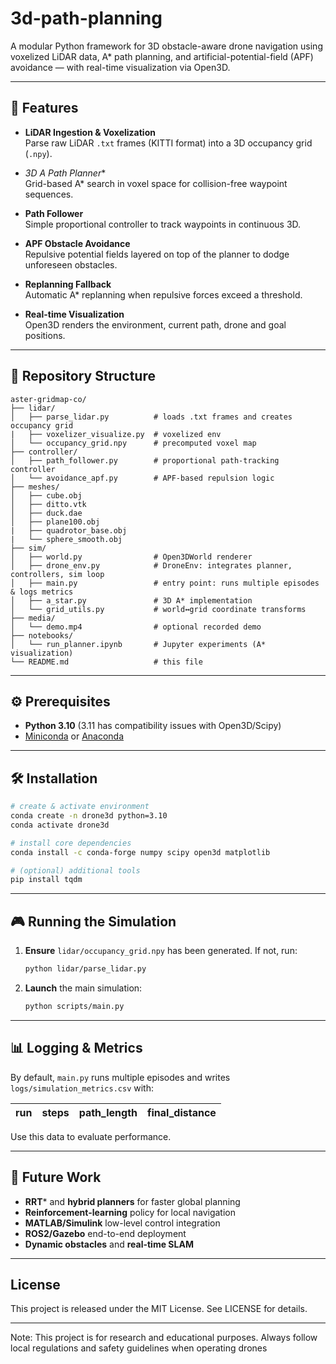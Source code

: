 # 3d-path-planning

A modular Python framework for 3D obstacle-aware drone navigation using voxelized LiDAR data, A* path planning, and artificial-potential-field (APF) avoidance — with real-time visualization via Open3D.

---

## 🚀 Features

- **LiDAR Ingestion & Voxelization**  
  Parse raw LiDAR `.txt` frames (KITTI format) into a 3D occupancy grid (`.npy`).

- **3D A* Path Planner**  
  Grid-based A* search in voxel space for collision-free waypoint sequences.

- **Path Follower**  
  Simple proportional controller to track waypoints in continuous 3D.

- **APF Obstacle Avoidance**  
  Repulsive potential fields layered on top of the planner to dodge unforeseen obstacles.

- **Replanning Fallback**  
  Automatic A* replanning when repulsive forces exceed a threshold.

- **Real-time Visualization**  
  Open3D renders the environment, current path, drone and goal positions.

---

## 📂 Repository Structure
```
aster-gridmap-co/
├── lidar/
│   ├── parse_lidar.py          # loads .txt frames and creates occupancy grid
|   ├── voxelizer_visualize.py  # voxelized env
│   └── occupancy_grid.npy      # precomputed voxel map
├── controller/
│   ├── path_follower.py        # proportional path-tracking controller
│   └── avoidance_apf.py        # APF-based repulsion logic
├── meshes/
│   ├── cube.obj  
│   ├── ditto.vtk    
│   ├── duck.dae
│   ├── plane100.obj
|   ├── quadrotor_base.obj
|   └── sphere_smooth.obj
├── sim/
│   ├── world.py                # Open3DWorld renderer
│   ├── drone_env.py            # DroneEnv: integrates planner, controllers, sim loop
│   ├── main.py                 # entry point: runs multiple episodes & logs metrics
│   ├── a_star.py               # 3D A* implementation
│   └── grid_utils.py           # world↔grid coordinate transforms
├── media/
│   └── demo.mp4                # optional recorded demo
├── notebooks/
│   └── run_planner.ipynb       # Jupyter experiments (A* visualization)
└── README.md                   # this file
```
---

## ⚙️ Prerequisites

- **Python 3.10** (3.11 has compatibility issues with Open3D/Scipy)  
- [Miniconda](https://docs.conda.io/) or [Anaconda](https://www.anaconda.com/)

---

## 🛠 Installation

```bash
# create & activate environment
conda create -n drone3d python=3.10
conda activate drone3d

# install core dependencies
conda install -c conda-forge numpy scipy open3d matplotlib

# (optional) additional tools
pip install tqdm
````

---

## 🎮 Running the Simulation

1. **Ensure** `lidar/occupancy_grid.npy` has been generated.
   If not, run:

   ```bash
   python lidar/parse_lidar.py
   ```

2. **Launch** the main simulation:

   ```bash
   python scripts/main.py
   ```

---

## 📊 Logging & Metrics

By default, `main.py` runs multiple episodes and writes `logs/simulation_metrics.csv` with:

| run | steps | path\_length | final\_distance |
| --- | ----- | ------------ | --------------- |

Use this data to evaluate performance.

---

## 🔮 Future Work

* **RRT**\* and **hybrid planners** for faster global planning
* **Reinforcement-learning** policy for local navigation
* **MATLAB/Simulink** low-level control integration
* **ROS2/Gazebo** end-to-end deployment
* **Dynamic obstacles** and **real-time SLAM**

---

## License
This project is released under the MIT License. See LICENSE for details.

---

Note: This project is for research and educational purposes. Always follow local regulations and safety guidelines when operating drones
